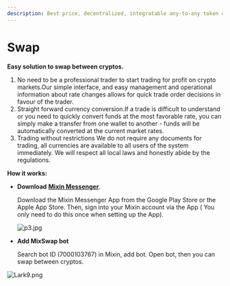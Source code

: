 ```yaml
---
description: Best price, decentralized, integratable any-to-any token conversion.
---
```


# Swap

**Easy solution to swap between cryptos.**

1. No need to be a professional trader to start trading for profit on crypto markets.Our simple interface, and easy management and operational information about rate changes allows for quick trade order decisions in favour of the trader.
2. Straight forward currency conversion.If a trade is difficult to understand or you need to quickly convert funds at the most favorable rate, you can simply make a transfer from one wallet to another - funds will be automatically converted at the current market rates.
3. Trading without restrictions We do not require any documents for trading, all currencies are available to all users of the system immediately. We will respect all local laws and honestly abide by the regulations.

**How it works:**

*   **Download** [**Mixin Messenger**](https://mixin.one/messenger).

    Download the Mixin Messenger App from the Google Play Store or the Apple App Store. Then, sign into your Mixin account via the App ( You only need to do this once when setting up the App).

    ![p3.jpg](https://s2.loli.net/2022/01/13/xmLGh3f47lyHC6e.jpg)
*   **Add MixSwap bot**

    Search bot ID (7000103767) in Mixin, add bot. Open bot, then you can swap between cryptos.

![Lark9.png](https://s2.loli.net/2022/01/25/9yOGBCS2tzPFJs8.png)
